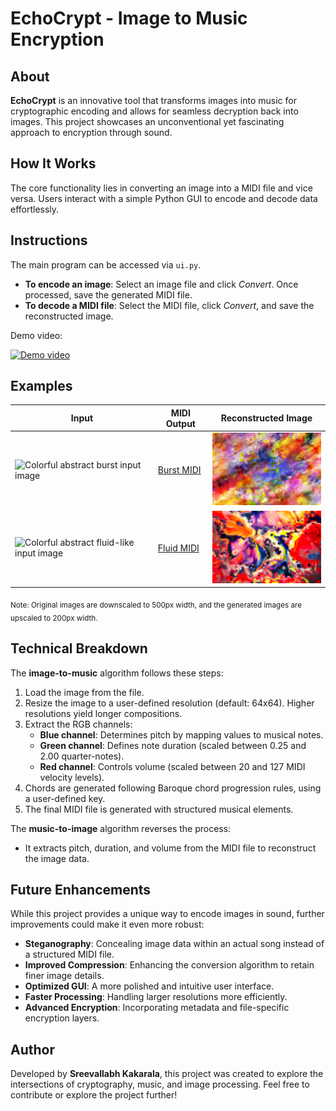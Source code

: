 # EchoCrypt - Image to Music Encryption

## About
**EchoCrypt** is an innovative tool that transforms images into music for cryptographic encoding and allows for seamless decryption back into images. This project showcases an unconventional yet fascinating approach to encryption through sound.

## How It Works
The core functionality lies in converting an image into a MIDI file and vice versa. Users interact with a simple Python GUI to encode and decode data effortlessly.

## Instructions

The main program can be accessed via `ui.py`.
- **To encode an image**: Select an image file and click *Convert*. Once processed, save the generated MIDI file.
- **To decode a MIDI file**: Select the MIDI file, click *Convert*, and save the reconstructed image.

Demo video:

[![Demo video](https://img.youtube.com/vi/NTgGwGWstf4/0.jpg)](https://www.youtube.com/watch?v=NTgGwGWstf4 "EchoCrypt - Image to Music Encryption Demo")

## Examples
Input | MIDI Output | Reconstructed Image
------|------------|--------------------
<img src="https://cdn.pixabay.com/photo/2018/03/24/08/56/color-3256055_960_720.jpg" alt="Colorful abstract burst input image" width="500"/> | [Burst MIDI](output/Abstract_Burst.mid) | <img src="output/Abstract_Burst.png" alt="Colorful abstract burst output image" width="200">
<img src="https://images.fineartamerica.com/images/artworkimages/mediumlarge/1/best-friends-abstract-colorful-mixed-media-painting-modern-art-prints.jpg" alt="Colorful abstract fluid-like input image" width=500/> | [Fluid MIDI](/output/Abstract_Fluid.mid) | <img src="output/Abstract_Fluid.png" alt="Colorful abstract fluid-like output image" width="200">

<sub>Note: Original images are downscaled to 500px width, and the generated images are upscaled to 200px width.</sub>

## Technical Breakdown

The **image-to-music** algorithm follows these steps:
1. Load the image from the file.
2. Resize the image to a user-defined resolution (default: 64x64). Higher resolutions yield longer compositions.
3. Extract the RGB channels:
   - **Blue channel**: Determines pitch by mapping values to musical notes.
   - **Green channel**: Defines note duration (scaled between 0.25 and 2.00 quarter-notes).
   - **Red channel**: Controls volume (scaled between 20 and 127 MIDI velocity levels).
4. Chords are generated following Baroque chord progression rules, using a user-defined key.
5. The final MIDI file is generated with structured musical elements.

The **music-to-image** algorithm reverses the process:
- It extracts pitch, duration, and volume from the MIDI file to reconstruct the image data.

## Future Enhancements
While this project provides a unique way to encode images in sound, further improvements could make it even more robust:
- **Steganography**: Concealing image data within an actual song instead of a structured MIDI file.
- **Improved Compression**: Enhancing the conversion algorithm to retain finer image details.
- **Optimized GUI**: A more polished and intuitive user interface.
- **Faster Processing**: Handling larger resolutions more efficiently.
- **Advanced Encryption**: Incorporating metadata and file-specific encryption layers.

## Author
Developed by **Sreevallabh Kakarala**, this project was created to explore the intersections of cryptography, music, and image processing. Feel free to contribute or explore the project further!